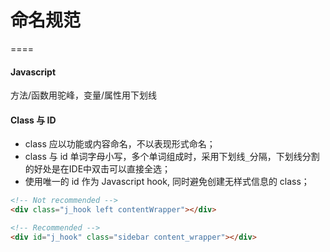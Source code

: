 # 命名规范
====

#### Javascript
方法/函数用驼峰，变量/属性用下划线

#### Class 与 ID
* class 应以功能或内容命名，不以表现形式命名；
* class 与 id 单词字母小写，多个单词组成时，采用下划线`_`分隔，下划线分割的好处是在IDE中双击可以直接全选；
* 使用唯一的 id 作为 Javascript hook, 同时避免创建无样式信息的 class；

```html
<!-- Not recommended -->
<div class="j_hook left contentWrapper"></div>

<!-- Recommended -->
<div id="j_hook" class="sidebar content_wrapper"></div>
```